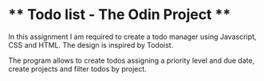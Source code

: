# ** Todo list - The Odin Project **

In this assignment I am required to create a todo manager using Javascript, CSS and HTML. The design is inspired by Todoist.

The program allows to create todos assigning a priority level and due date, create projects and filter todos by project.
